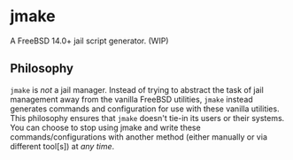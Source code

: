 # jmake
A FreeBSD 14.0+ jail script generator. (WIP)

## Philosophy
`jmake` is *not* a jail manager. Instead of trying to abstract the task of jail management away from the vanilla FreeBSD utilities, `jmake` instead generates commands and configuration for use with these vanilla utilities. This philosophy ensures that `jmake` doesn't tie-in its users or their systems. You can choose to stop using jmake and write these commands/configurations with another method (either manually or via different tool\[s\]) at *any time*.
